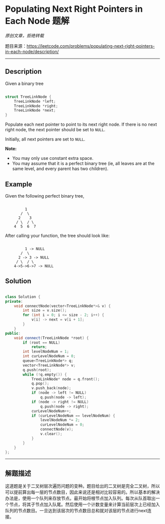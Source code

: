 # Populating Next Right Pointers in Each Node 题解

*原创文章，拒绝转载*

题目来源：https://leetcode.com/problems/populating-next-right-pointers-in-each-node/description/

------

## Description

Given a binary tree

```cpp

struct TreeLinkNode {
    TreeLinkNode *left;
    TreeLinkNode *right;
    TreeLinkNode *next;
}

```

Populate each next pointer to point to its next right node. If there is no next right node, the next pointer should be set to `NULL`.

Initially, all next pointers are set to `NULL`.

**Note:**

- You may only use constant extra space.
- You may assume that it is a perfect binary tree (ie, all leaves are at the same level, and every parent has two children).


## Example

Given the following perfect binary tree,

```plain

         1
       /  \
      2    3
     / \  / \
    4  5  6  7

```

After calling your function, the tree should look like:

```plain

         1 -> NULL
       /  \
      2 -> 3 -> NULL
     / \  / \
    4->5->6->7 -> NULL

```


## Solution
```cpp

class Solution {
private:
    void connectNode(vector<TreeLinkNode*>& v) {
        int size = v.size();
        for (int i = 0; i <= size - 2; i++) {
            v[i] -> next = v[i + 1];
        }
    }
public:
    void connect(TreeLinkNode *root) {
        if (root == NULL)
            return;
        int levelNodeNum = 1;
        int curLevelNodeNum = 0;
        queue<TreeLinkNode*> q;
        vector<TreeLinkNode*> v;
        q.push(root);
        while (!q.empty()) {
            TreeLinkNode* node = q.front();
            q.pop();
            v.push_back(node);
            if (node -> left != NULL)
                q.push(node -> left);
            if (node -> right != NULL)
                q.push(node -> right);
            curLevelNodeNum++;
            if (curLevelNodeNum == levelNodeNum) {
                levelNodeNum *= 2;
                curLevelNodeNum = 0;
                connectNode(v);
                v.clear();
            }
        }
    }
};

```

------

## 解题描述

这道题是关于二叉树层次遍历问题的变种。题目给出的二叉树是完全二叉树，所以可以提前算出每一层的节点数目，因此来说还是相对比较容易的。所以基本的解决办法是，使用一个队列来存放节点。最开始将根节点加入队列。每次从队首取出一个节点，将其子节点加入队尾。然后使用一个计数变量来计算当前层次上已经加入队列的节点数目。一旦达到该层次的节点数目总和就对该层的节点进行next连接。